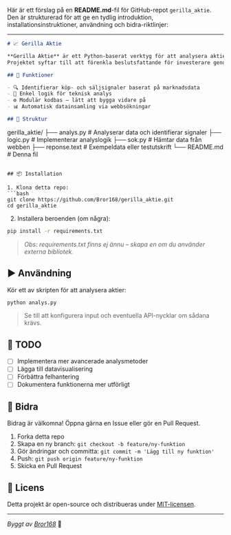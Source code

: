 Här är ett förslag på en **README.md**-fil för GitHub-repot `gerilla_aktie`. Den är strukturerad för att ge en tydlig introduktion, 
installationsinstruktioner, användning och bidra-riktlinjer:

---

```markdown
# 📈 Gerilla Aktie

**Gerilla Aktie** är ett Python-baserat verktyg för att analysera aktiemarknadsdata och identifiera potentiella köp- och säljsignaler.
Projektet syftar till att förenkla beslutsfattande för investerare genom att automatisera analysprocesser.

## 🚀 Funktioner

- 🔍 Identifierar köp- och säljsignaler baserat på marknadsdata
- 🧠 Enkel logik för teknisk analys
- ⚙️ Modulär kodbas – lätt att bygga vidare på
- 📊 Automatisk datainsamling via webbsökningar

## 🧱 Struktur

```

gerilla\_aktie/
├── analys.py        # Analyserar data och identifierar signaler
├── logic.py         # Implementerar analyslogik
├── sok.py           # Hämtar data från webben
├── reponse.text     # Exempeldata eller testutskrift
└── README.md        # Denna fil

````

## 📦 Installation

1. Klona detta repo:
```bash
git clone https://github.com/Bror168/gerilla_aktie.git
cd gerilla_aktie
````

2. Installera beroenden (om några):

```bash
pip install -r requirements.txt
```

> *Obs: requirements.txt finns ej ännu – skapa en om du använder externa bibliotek.*

## ▶️ Användning

Kör ett av skripten för att analysera aktier:

```bash
python analys.py
```

> Se till att konfigurera input och eventuella API-nycklar om sådana krävs.

## 🔧 TODO

* [ ] Implementera mer avancerade analysmetoder
* [ ] Lägga till datavisualisering
* [ ] Förbättra felhantering
* [ ] Dokumentera funktionerna mer utförligt

## 🤝 Bidra

Bidrag är välkomna! Öppna gärna en Issue eller gör en Pull Request.

1. Forka detta repo
2. Skapa en ny branch: `git checkout -b feature/ny-funktion`
3. Gör ändringar och committa: `git commit -m 'Lägg till ny funktion'`
4. Push: `git push origin feature/ny-funktion`
5. Skicka en Pull Request

## 📝 Licens

Detta projekt är open-source och distribueras under [MIT-licensen](LICENSE).

---

*Byggt av [Bror168](https://github.com/Bror168)* 🚀

```
